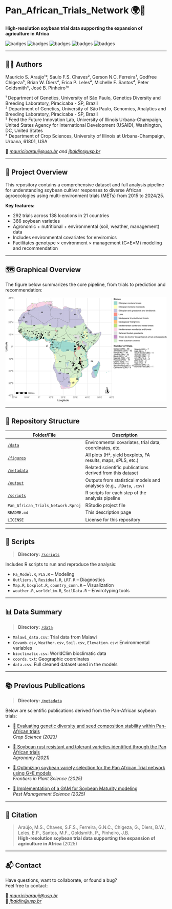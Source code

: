 # Pan_African_Trials_Network 🌍🌱  
**High-resolution soybean trial data supporting the expansion of agriculture in Africa**

![badges](https://img.shields.io/badge/Scientific-Data-blue) 
![badges](https://img.shields.io/badge/Funding-USAID-yellow) 
![badges](https://img.shields.io/badge/Trials-292%20across%2021%20countries-green) 
![badges](https://img.shields.io/badge/Years-2015--2024/25-blueviolet) 
![badges](https://img.shields.io/badge/Modeling-FA%2BPLS-red)

---

## 👩‍🔬 Authors

Mauricio S. Araújo¹\*, Saulo F.S. Chaves², Gerson N.C. Ferreira¹, Godfree Chigeza³, Brian W. Diers⁴, Erica P. Leles⁴, Michelle F. Santos⁴, Peter Goldsmith⁴, José B. Pinheiro¹\*  

¹ Department of Genetics, University of São Paulo, Genetics Diversity and Breeding Laboratory, Piracicaba - SP, Brazil  
² Department of Genetics, University of São Paulo, Genomics, Analytics and Breeding Laboratory, Piracicaba - SP, Brazil  
³ Feed the Future Innovation Lab, University of Illinois Urbana-Champaign, United States Agency for International Development (USAID), Washington, DC, United States  
⁴ Department of Crop Sciences, University of Illinois at Urbana-Champaign, Urbana, 61801, USA  

📧 *mauricioaraujj@usp.br and jbaldin@usp.br*

---

## 🧭 Project Overview

This repository contains a comprehensive dataset and full analysis pipeline for understanding soybean cultivar responses to diverse African agroecologies using multi-environment trials (METs) from 2015 to 2024/25.

**Key features:**
- 292 trials across 138 locations in 21 countries
- 366 soybean varieties
- Agronomic + nutritional + environmental (soil, weather, management) data
- Includes environmental covariates for enviromics
- Facilitates genotype × environment × management (G×E×M) modeling and recommendation

---

## 🗺️ Graphical Overview

The figure below summarizes the core pipeline, from trials to prediction and recommendation:

![Overview](figures/fig.jpg)

---

## 📂 Repository Structure

| Folder/File       | Description |
|-------------------|-------------|
| [`/data`](./data) | Environmental covariates, trial data, coordinates, etc. |
| [`/figures`](./figures) | All plots (H², yield boxplots, FA results, maps, sPLS, etc.) |
| [`/metadata`](./metadata) | Related scientific publications derived from this dataset |
| [`/output`](./output) | Outputs from statistical models and analyses (e.g., `.RData`, `.csv`) |
| [`/scripts`](./scripts) | R scripts for each step of the analysis pipeline |
| `Pan_African_Trials_Network.Rproj` | RStudio project file |
| `README.md` | This description page |
| `LICENSE` | License for this repository |

---

## 🧬 Scripts

> **Directory:** [`/scripts`](./scripts)

Includes R scripts to run and reproduce the analysis:
- `Fa_Model.R`, `PLS.R` – Modeling
- `Outliers.R`, `Residual.R`, `LRT.R` – Diagnostics
- `Map.R`, `boxplot.R`, `country_conn.R` – Visualization
- `weather.R`, `worldclim.R`, `SoilData.R` – Envirotyping tools

---

## 📊 Data Summary

> **Directory:** [`/data`](./data)

- `Malawi_data.csv`: Trial data from Malawi  
- `Covamb.csv`, `Weather.csv`, `Soil.csv`, `Elevation.csv`: Environmental variables  
- `bioclimatic.csv`: WorldClim bioclimatic data  
- `coords.txt`: Geographic coordinates  
- `data.csv`: Full cleaned dataset used in the models

---

## 📚 Previous Publications

> **Directory:** [`/metadata`](./metadata)

Below are scientific publications derived from the Pan-African soybean trials:

- [📄 Evaluating genetic diversity and seed composition stability within Pan-African trials](https://doi.org/10.1002/csc2.21356)  
  *Crop Science (2023)*

- [📄 Soybean rust resistant and tolerant varieties identified through the Pan African trials](https://doi.org/10.3390/agronomy11061043)  
  *Agronomy (2021)*

- [📄 Optimizing soybean variety selection for the Pan African Trial network using G×E models](https://doi.org/10.3389/fpls.2025.1594736)  
  *Frontiers in Plant Science (2025)*

- [📄 Implementation of a GAM for Soybean Maturity modeling](https://doi.org/10.1002/ps.8639)  
  *Pest Management Science (2025)*

---

## 📘 Citation

> Araújo, M.S., Chaves, S.F.S., Ferreira, G.N.C., Chigeza, G., Diers, B.W., Leles, E.P., Santos, M.F., Goldsmith, P., Pinheiro, J.B.  
> **High-resolution soybean trial data supporting the expansion of agriculture in Africa** (2025)

---

## 📬 Contact

Have questions, want to collaborate, or found a bug?  
Feel free to contact:

📧 *mauricioaraujj@usp.br*  
📧 *jbaldin@usp.br*
